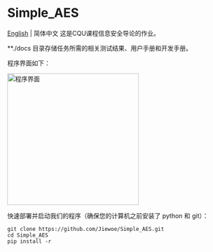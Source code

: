 # Simple_AES

<a href='../README.md'>English</a> | 简体中文
这是CQU课程信息安全导论的作业。

**./docs 目录存储任务所需的相关测试结果、用户手册和开发手册。

程序界面如下：

<img width="300px" alt="程序界面" src="https://github.com/Jiewoe/Simple_AES/assets/145518095/2e8b0e5f-8545-467c-a2dc-5cd77ba2458a">




快速部署并启动我们的程序（确保您的计算机之前安装了 python 和 git）：

```
git clone https://github.com/Jiewoe/Simple_AES.git
cd Simple_AES
pip install -r
```
